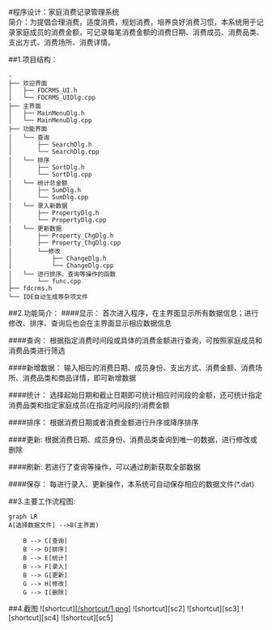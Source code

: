 #程序设计：家庭消费记录管理系统  
简介：为提倡合理消费，适度消费，规划消费，培养良好消费习惯，本系统用于记录家庭成员的消费金额，可记录每笔消费金额的消费日期、消费成员、消费品类、支出方式、消费场所、消费详情。

##1.项目结构：

```
.
├── 欢迎界面
│   ├── FDCRMS_UI.h
│   └── FDCRMS_UIDlg.cpp
├── 主界面
│   ├── MainMenuDlg.h
│   └── MainMenuDlg.cpp
├── 功能界面
│   └── 查询
│       ├── SearchDlg.h
│       └── SearchDlg.cpp
│   └── 排序
│       ├── SortDlg.h
│       └── SortDlg.cpp
│   └── 统计总金额
│       ├── SumDlg.h
│       └── SumDlg.cpp
│   └── 录入新数据
│       ├── PropertyDlg.h
│       └── PropertyDlg.cpp
│   └── 更新数据
│       ├── Property_ChgDlg.h
│       ├── Property_ChgDlg.cpp
│       └──修改
│           ├── ChangeDlg.h
│           └── ChangeDlg.cpp
│   └── 进行排序、查询等操作的函数
│       └── func.cpp
├── fdcrms.h
└── IDE自动生成等杂项文件

```

##2.功能简介：
####显示：
    首次进入程序，在主界面显示所有数据信息；进行修改、排序、查询后也会在主界面显示相应数据信息
    
####查询：
    根据指定消费时间段或具体的消费金额进行查询，可按照家庭成员和消费品类进行筛选
    
####新增数据：
    输入相应的消费日期、成员身份、支出方式、消费金额、消费场所、消费品类和商品详情，即可新增数据
    
####统计：
    选择起始日期和截止日期即可统计相应时间段的金额，还可统计指定消费品类和指定家庭成员(在指定时间段的)消费金额
    
####排序：
    根据消费日期或者消费金额进行升序或降序排序
    
####更新:
    根据消费日期、成员身份、消费品类查询到唯一的数据，进行修改或删除
    
####刷新:
    若进行了查询等操作，可以通过刷新获取全部数据
    
####保存：
    每进行录入、更新操作，本系统可自动保存相应的数据文件(*.dat)


##3.主要工作流程图:
```mermaid
graph LR
A[选择数据文件] -->B(主界面)

    B --> C[查询]
    B --> D[排序]
    B --> E[统计]
    B --> F[录入]
    B --> G[更新]
    G --> H[修改]
    G --> I[删除]
```


##4.截图
![shortcut][[/shortcut/1.png]](https://github.com/LGlightflow/FDCRMS/blob/main/shortcut/1.png)
![shortcut][sc2]
![shortcut][sc3]
![shortcut][sc4]
![shortcut][sc5]



